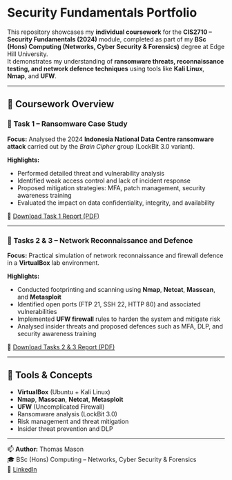 # Security Fundamentals Portfolio

This repository showcases my **individual coursework** for the **CIS2710 – Security Fundamentals (2024)** module, completed as part of my **BSc (Hons) Computing (Networks, Cyber Security & Forensics)** degree at Edge Hill University.  
It demonstrates my understanding of **ransomware threats, reconnaissance testing, and network defence techniques** using tools like **Kali Linux**, **Nmap**, and **UFW**.

---

## 📘 Coursework Overview

### 🧩 Task 1 – Ransomware Case Study
**Focus:** Analysed the 2024 **Indonesia National Data Centre ransomware attack** carried out by the *Brain Cipher* group (LockBit 3.0 variant).  

**Highlights:**
- Performed detailed threat and vulnerability analysis  
- Identified weak access control and lack of incident response  
- Proposed mitigation strategies: MFA, patch management, security awareness training  
- Evaluated the impact on data confidentiality, integrity, and availability  

📎 [Download Task 1 Report (PDF)](./26040247_Coursework_1_Task_1_Security_Fundamentals_Thomas_Mason.pdf)

---

### 🧠 Tasks 2 & 3 – Network Reconnaissance and Defence
**Focus:** Practical simulation of network reconnaissance and firewall defence in a **VirtualBox** lab environment.  

**Highlights:**
- Conducted footprinting and scanning using **Nmap**, **Netcat**, **Masscan**, and **Metasploit**  
- Identified open ports (FTP 21, SSH 22, HTTP 80) and associated vulnerabilities  
- Implemented **UFW firewall** rules to harden the system and mitigate risk  
- Analysed insider threats and proposed defences such as MFA, DLP, and security awareness training  

📎 [Download Tasks 2 & 3 Report (PDF)](./26040247_Coursework_1_Task_2_3_Security_Fundamentals_Thomas_Mason.pdf)

---

## 🧰 Tools & Concepts
- **VirtualBox** (Ubuntu + Kali Linux)
- **Nmap**, **Masscan**, **Netcat**, **Metasploit**
- **UFW** (Uncomplicated Firewall)
- Ransomware analysis (LockBit 3.0)
- Risk management and threat mitigation
- Insider threat prevention and DLP

---

📫 **Author:** Thomas Mason  
🎓 BSc (Hons) Computing – Networks, Cyber Security & Forensics  
🔗 [LinkedIn](https://www.linkedin.com/in/thomasmason05)
